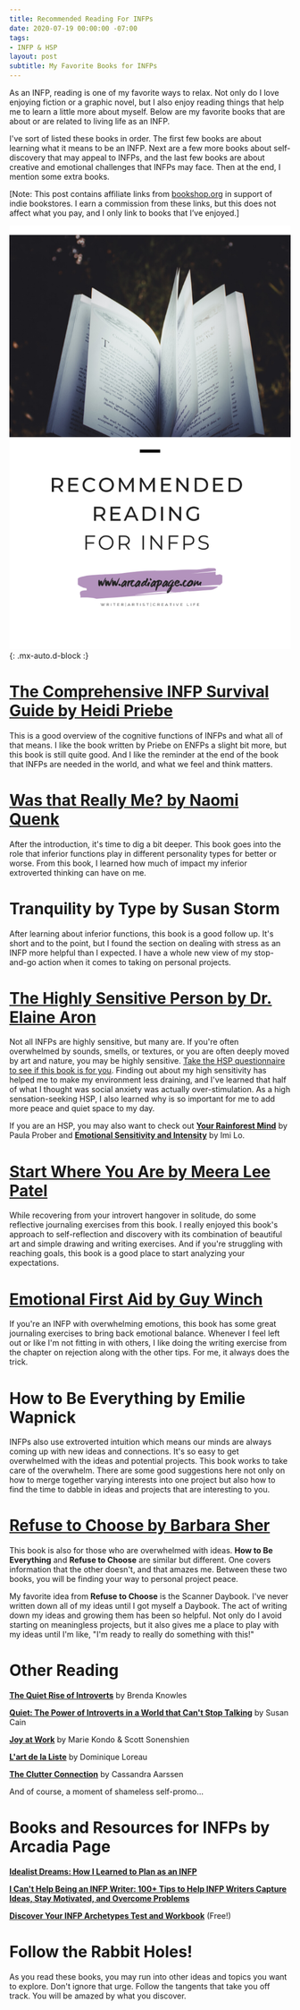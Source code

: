```yaml
---
title: Recommended Reading For INFPs
date: 2020-07-19 00:00:00 -07:00
tags:
- INFP & HSP
layout: post
subtitle: My Favorite Books for INFPs
---
```


As an INFP, reading is one of my favorite ways to relax. Not only do I love enjoying fiction or a graphic novel, but I also enjoy reading things that help me to learn a little more about myself. Below are my favorite books that are about or are related to living life as an INFP.

I've sort of listed these books in order. The first few books are about learning what it means to be an INFP. Next are a few more books about self-discovery that may appeal to INFPs, and the last few books are about creative and emotional challenges that INFPs may face. Then at the end, I mention some extra books.

\[Note: This post contains affiliate links from [bookshop.org](https://bookshop.org/) in support of indie bookstores. I earn a commission from these links, but this does not affect what you pay, and I only link to books that I’ve enjoyed.\]

![](/uploads/recommended-reading.png){: .mx-auto.d-block :}


# [The Comprehensive INFP Survival Guide by Heidi Priebe](https://bookshop.org/a/8232/9781945796159)

This is a good overview of the cognitive functions of INFPs and what all of that means. I like the book written by Priebe on ENFPs a slight bit more, but this book is still quite good. And I like the reminder at the end of the book that INFPs are needed in the world, and what we feel and think matters.

# [Was that Really Me? by Naomi Quenk](https://bookshop.org/a/8232/9780891061700)

After the introduction, it's time to dig a bit deeper. This book goes into the role that inferior functions play in different personality types for better or worse. From this book, I learned how much of impact my inferior extroverted thinking can have on me.

# Tranquility by Type by Susan Storm

After learning about inferior functions, this book is a good follow up. It's short and to the point, but I found the section on dealing with stress as an INFP more helpful than I expected. I have a whole new view of my stop-and-go action when it comes to taking on personal projects.

# [The Highly Sensitive Person by Dr. Elaine Aron ](https://bookshop.org/a/8232/9780553062182)

Not all INFPs are highly sensitive, but many are. If you're often overwhelmed by sounds, smells, or textures, or you are often deeply moved by art and nature, you may be highly sensitive. [Take the HSP questionnaire to see if this book is for you](http://hsperson.com/test/). Finding out about my high sensitivity has helped me to make my environment less draining, and I've learned that half of what I thought was social anxiety was actually over-stimulation. As a high sensation-seeking HSP, I also learned why is so important for me to add more peace and quiet space to my day.

If you are an HSP, you may also want to check out [**Your Rainforest Mind**](https://bookshop.org/a/8232/9780692713105) by Paula Prober and [**Emotional Sensitivity and Intensity**](https://bookshop.org/a/8232/9781473656031) by Imi Lo.

# [Start Where You Are by Meera Lee Patel ](https://bookshop.org/a/8232/9780399174827)

While recovering from your introvert hangover in solitude, do some reflective journaling exercises from this book. I really enjoyed this book's approach to self-reflection and discovery with its combination of beautiful art and simple drawing and writing exercises. And if you're struggling with reaching goals, this book is a good place to start analyzing your expectations.

# [Emotional First Aid by Guy Winch](https://bookshop.org/a/8232/9780142181072)

If you're an INFP with overwhelming emotions, this book has some great journaling exercises to bring back emotional balance. Whenever I feel left out or like I'm not fitting in with others, I like doing the writing exercise from the chapter on rejection along with the other tips. For me, it always does the trick.

# How to Be Everything by Emilie Wapnick

INFPs also use extroverted intuition which means our minds are always coming up with new ideas and connections. It's so easy to get overwhelmed with the ideas and potential projects. This book works to take care of the overwhelm. There are some good suggestions here not only on how to merge together varying interests into one project but also how to find the time to dabble in ideas and projects that are interesting to you.

# [Refuse to Choose by Barbara Sher](https://bookshop.org/a/8232/9781594866265)

This book is also for those who are overwhelmed with ideas. **How to Be Everything** and **Refuse to Choose** are similar but different. One covers information that the other doesn't, and that amazes me. Between these two books, you will be finding your way to personal project peace.

My favorite idea from **Refuse to Choose** is the Scanner Daybook. I've never written down all of my ideas until I got myself a Daybook. The act of writing down my ideas and growing them has been so helpful. Not only do I avoid starting on meaningless projects, but it also gives me a place to play with my ideas until I'm like, "I'm ready to really do something with this!"

# Other Reading

[**The Quiet Rise of Introverts**](https://bookshop.org/a/8232/9781633536418) by Brenda Knowles

[**Quiet: The Power of Introverts in a World that Can't Stop Talking**](https://bookshop.org/a/8232/9780307352156) by Susan Cain

[**Joy at Work**](https://bookshop.org/a/8232/9780316423328) by Marie Kondo & Scott Sonenshien

[**L'art de la Liste**](https://bookshop.org/a/8232/9781409182917) by Dominique Loreau

[**The Clutter Connection**](https://bookshop.org/a/8232/9781633538566) by Cassandra Aarssen

And of course, a moment of shameless self-promo...

# Books and Resources for INFPs by Arcadia Page

[**Idealist Dreams: How I Learned to Plan as an INFP**](https://payhip.com/b/KrBh) 

[**I Can't Help Being an INFP Writer: 100+ Tips to Help INFP Writers Capture Ideas, Stay Motivated, and Overcome Problems**](https://payhip.com/b/4tWM)

[**Discover Your INFP Archetypes Test and Workbook**](https://payhip.com/b/Di7wb) (Free!)




# Follow the Rabbit Holes!

As you read these books, you may run into other ideas and topics you want to explore. Don't ignore that urge. Follow the tangents that take you off track. You will be amazed by what you discover.
